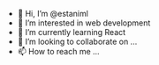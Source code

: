 - 👋 Hi, I’m @estaniml
- 👀 I’m interested in web development
- 🌱 I’m currently learning React
- 💞️ I’m looking to collaborate on ...
- 📫 How to reach me ...

<!---
estaniml/estaniml is a ✨ special ✨ repository because its `README.md` (this file) appears on your GitHub profile.
You can click the Preview link to take a look at your changes.
--->

